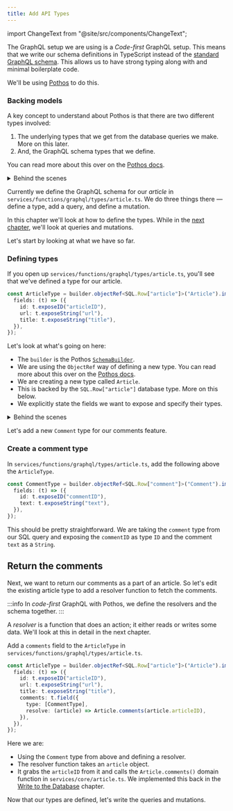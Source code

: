 ```yaml
---
title: Add API Types
---
```


import ChangeText from "@site/src/components/ChangeText";

The GraphQL setup we are using is a _Code-first_ GraphQL setup. This means that we write our schema definitions in TypeScript instead of the [standard GraphQL schema](https://graphql.org/learn/schema/). This allows us to have strong typing along with and minimal boilerplate code.

We'll be using [Pothos](https://pothos-graphql.dev/) to do this.

### Backing models

A key concept to understand about Pothos is that there are two different types involved:

1. The underlying types that we get from the database queries we make. More on this later.
2. And, the GraphQL schema types that we define.

You can read more about this over on the [Pothos docs](https://pothos-graphql.dev/docs/guide/schema-builder#backing-models).

<details>
<summary>Behind the scenes</summary>

In the last chapter, we looked at how our GraphQL setup is wired up.

If you recall, we build our GraphQL schema in Pothos using a [`SchemaBuilder`](https://pothos-graphql.dev/docs/guide/schema-builder). These GraphQL types are stored in `services/functions/graphql/types/`.

</details>

Currently we define the GraphQL schema for our _article_ in `services/functions/graphql/types/article.ts`. We do three things there — define a type, add a query, and define a mutation.

In this chapter we'll look at how to define the types. While in the [next chapter](queries-and-mutations.md), we'll look at queries and mutations.

Let's start by looking at what we have so far.

### Defining types

If you open up `services/functions/graphql/types/article.ts`, you'll see that we've defined a type for our article.

```ts title="services/functions/graphql/types/article.ts"
const ArticleType = builder.objectRef<SQL.Row["article"]>("Article").implement({
  fields: (t) => ({
    id: t.exposeID("articleID"),
    url: t.exposeString("url"),
    title: t.exposeString("title"),
  }),
});
```

Let's look at what's going on here:

- The `builder` is the Pothos [`SchemaBuilder`](https://pothos-graphql.dev/docs/guide/schema-builder).
- We are using the `ObjectRef` way of defining a new type. You can read more about this over on the [Pothos docs](https://pothos-graphql.dev/docs/guide/objects#using-refs).
- We are creating a new type called `Article`.
- This is backed by the `SQL.Row["article"]` database type. More on this below.
- We explicitly state the fields we want to expose and specify their types.

<details>
<summary>Behind the scenes</summary>

The `SQL.Row["article"]` is the type for our `article` table. This is defined in `services/core/sql.ts`.

```ts title="services/core/sql.ts"
export type Row = {
  [Key in keyof Database]: Selectable<Database[Key]>;
};
```

Where the `Database[Key]` is coming from `services/core/sql.generated.ts`, and each key is the type for each table.

The types in `services/core/sql.generated.ts` are auto-generated when we run our migrations. We talked about this back in the [Write to the Database](write-to-the-database.md) chapter.

</details>

Let's add a new `Comment` type for our comments feature.

### Create a comment type

<ChangeText>

In `services/functions/graphql/types/article.ts`, add the following above the `ArticleType`.

</ChangeText>

```ts title="services/functions/graphql/types/article.ts"
const CommentType = builder.objectRef<SQL.Row["comment"]>("Comment").implement({
  fields: (t) => ({
    id: t.exposeID("commentID"),
    text: t.exposeString("text"),
  }),
});
```

This should be pretty straightforward. We are taking the `comment` type from our SQL query and exposing the `commentID` as type `ID` and the comment `text` as a `String`.

## Return the comments

Next, we want to return our comments as a part of an article. So let's edit the existing article type to add a resolver function to fetch the comments.

:::info
In _code-first_ GraphQL with Pothos, we define the resolvers and the schema together.
:::

A _resolver_ is a function that does an action; it either reads or writes some data. We'll look at this in detail in the next chapter.

<ChangeText>

Add a `comments` field to the `ArticleType` in `services/functions/graphql/types/article.ts`.

</ChangeText>

```ts {6-9} title="services/functions/graphql/types/article.ts"
const ArticleType = builder.objectRef<SQL.Row["article"]>("Article").implement({
  fields: (t) => ({
    id: t.exposeID("articleID"),
    url: t.exposeString("url"),
    title: t.exposeString("title"),
    comments: t.field({
      type: [CommentType],
      resolve: (article) => Article.comments(article.articleID),
    }),
  }),
});
```

Here we are:

- Using the `Comment` type from above and defining a resolver.
- The resolver function takes an `article` object.
- It grabs the `articleID` from it and calls the `Article.comments()` domain function in `services/core/article.ts`. We implemented this back in the [Write to the Database](write-to-the-database.md) chapter.

Now that our types are defined, let's write the queries and mutations.
